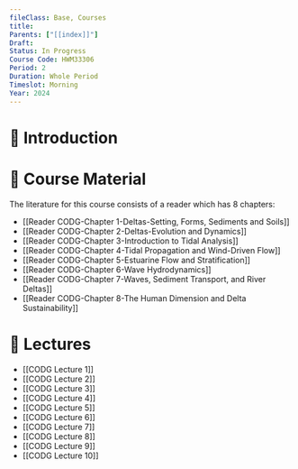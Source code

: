 ```yaml
---
fileClass: Base, Courses
title: 
Parents: ["[[index]]"]
Draft: 
Status: In Progress
Course Code: HWM33306
Period: 2
Duration: Whole Period
Timeslot: Morning
Year: 2024
---
```

# 🔎 Introduction


# 📖 Course Material
The literature for this course consists of a reader which has 8 chapters:
- [[Reader CODG-Chapter 1-Deltas-Setting, Forms, Sediments and Soils]]
- [[Reader CODG-Chapter 2-Deltas-Evolution and Dynamics]]
- [[Reader CODG-Chapter 3-Introduction to Tidal Analysis]]
- [[Reader CODG-Chapter 4-Tidal Propagation and Wind-Driven Flow]]
- [[Reader CODG-Chapter 5-Estuarine Flow and Stratification]]
- [[Reader CODG-Chapter 6-Wave Hydrodynamics]]
- [[Reader CODG-Chapter 7-Waves, Sediment Transport, and River Deltas]]
- [[Reader CODG-Chapter 8-The Human Dimension and Delta Sustainability]]


# 📢 Lectures
- [[CODG Lecture 1]]
- [[CODG Lecture 2]]
- [[CODG Lecture 3]]
- [[CODG Lecture 4]]
- [[CODG Lecture 5]]
- [[CODG Lecture 6]]
- [[CODG Lecture 7]]
- [[CODG Lecture 8]]
- [[CODG Lecture 9]]
- [[CODG Lecture 10]]

